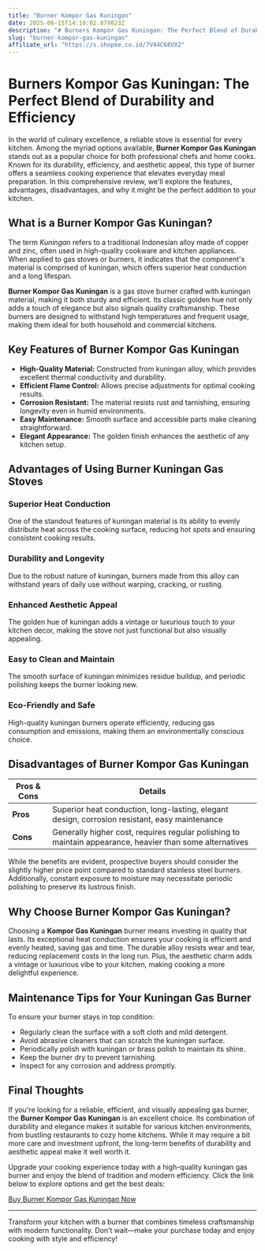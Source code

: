 ```yaml
---
title: "Burner Kompor Gas Kuningan"
date: 2025-06-15T14:10:02.879823Z
description: "# Burners Kompor Gas Kuningan: The Perfect Blend of Durability and Efficiency..."
slug: "burner-kompor-gas-kuningan"
affiliate_url: "https://s.shopee.co.id/7V44C68VX2"
---
```

# Burners Kompor Gas Kuningan: The Perfect Blend of Durability and Efficiency

In the world of culinary excellence, a reliable stove is essential for every kitchen. Among the myriad options available, **Burner Kompor Gas Kuningan** stands out as a popular choice for both professional chefs and home cooks. Known for its durability, efficiency, and aesthetic appeal, this type of burner offers a seamless cooking experience that elevates everyday meal preparation. In this comprehensive review, we'll explore the features, advantages, disadvantages, and why it might be the perfect addition to your kitchen.

## What is a Burner Kompor Gas Kuningan?

The term *Kuningan* refers to a traditional Indonesian alloy made of copper and zinc, often used in high-quality cookware and kitchen appliances. When applied to gas stoves or burners, it indicates that the component's material is comprised of kuningan, which offers superior heat conduction and a long lifespan.

**Burner Kompor Gas Kuningan** is a gas stove burner crafted with kuningan material, making it both sturdy and efficient. Its classic golden hue not only adds a touch of elegance but also signals quality craftsmanship. These burners are designed to withstand high temperatures and frequent usage, making them ideal for both household and commercial kitchens.

## Key Features of Burner Kompor Gas Kuningan

- **High-Quality Material:** Constructed from kuningan alloy, which provides excellent thermal conductivity and durability.
- **Efficient Flame Control:** Allows precise adjustments for optimal cooking results.
- **Corrosion Resistant:** The material resists rust and tarnishing, ensuring longevity even in humid environments.
- **Easy Maintenance:** Smooth surface and accessible parts make cleaning straightforward.
- **Elegant Appearance:** The golden finish enhances the aesthetic of any kitchen setup.

## Advantages of Using Burner Kuningan Gas Stoves

### Superior Heat Conduction

One of the standout features of kuningan material is its ability to evenly distribute heat across the cooking surface, reducing hot spots and ensuring consistent cooking results.

### Durability and Longevity

Due to the robust nature of kuningan, burners made from this alloy can withstand years of daily use without warping, cracking, or rusting.

### Enhanced Aesthetic Appeal

The golden hue of kuningan adds a vintage or luxurious touch to your kitchen decor, making the stove not just functional but also visually appealing.

### Easy to Clean and Maintain

The smooth surface of kuningan minimizes residue buildup, and periodic polishing keeps the burner looking new.

### Eco-Friendly and Safe

High-quality kuningan burners operate efficiently, reducing gas consumption and emissions, making them an environmentally conscious choice.

## Disadvantages of Burner Kompor Gas Kuningan

| Pros & Cons | Details |
|--------------|---------|
| **Pros** | Superior heat conduction, long-lasting, elegant design, corrosion resistant, easy maintenance |
| **Cons** | Generally higher cost, requires regular polishing to maintain appearance, heavier than some alternatives |

While the benefits are evident, prospective buyers should consider the slightly higher price point compared to standard stainless steel burners. Additionally, constant exposure to moisture may necessitate periodic polishing to preserve its lustrous finish.

## Why Choose Burner Kompor Gas Kuningan?

Choosing a **Kompor Gas Kuningan** burner means investing in quality that lasts. Its exceptional heat conduction ensures your cooking is efficient and evenly heated, saving gas and time. The durable alloy resists wear and tear, reducing replacement costs in the long run. Plus, the aesthetic charm adds a vintage or luxurious vibe to your kitchen, making cooking a more delightful experience.

## Maintenance Tips for Your Kuningan Gas Burner

To ensure your burner stays in top condition:

- Regularly clean the surface with a soft cloth and mild detergent.
- Avoid abrasive cleaners that can scratch the kuningan surface.
- Periodically polish with kuningan or brass polish to maintain its shine.
- Keep the burner dry to prevent tarnishing.
- Inspect for any corrosion and address promptly.

## Final Thoughts

If you're looking for a reliable, efficient, and visually appealing gas burner, the **Burner Kompor Gas Kuningan** is an excellent choice. Its combination of durability and elegance makes it suitable for various kitchen environments, from bustling restaurants to cozy home kitchens. While it may require a bit more care and investment upfront, the long-term benefits of durability and aesthetic appeal make it well worth it.

Upgrade your cooking experience today with a high-quality kuningan gas burner and enjoy the blend of tradition and modern efficiency. Click the link below to explore options and get the best deals:

[Buy Burner Kompor Gas Kuningan Now](https://s.shopee.co.id/7V44C68VX2)

---

Transform your kitchen with a burner that combines timeless craftsmanship with modern functionality. Don’t wait—make your purchase today and enjoy cooking with style and efficiency!